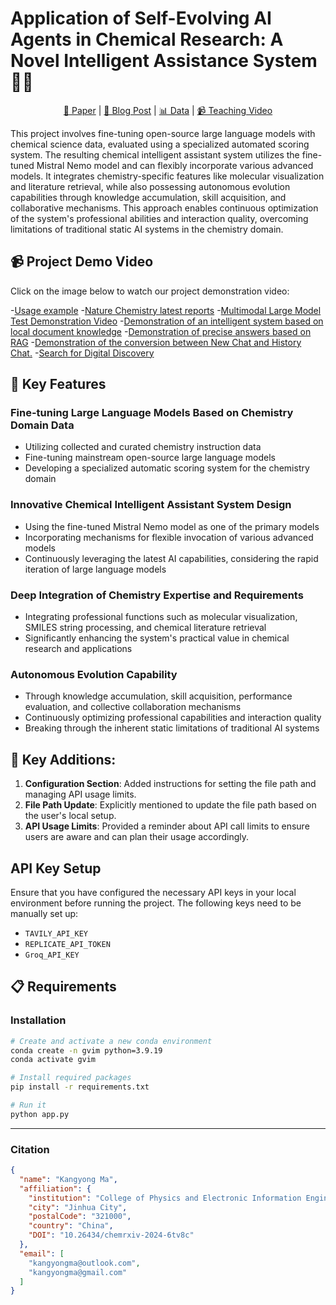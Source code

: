 # Application of Self-Evolving AI Agents in Chemical Research: A Novel Intelligent Assistance System 🧪🤖

<div align="center">

[🧬 Paper](#) | [🔬 Blog Post](#) | [📊 Data](#) | [📹 Teaching Video](https://www.youtube.com/watch?v=78g1PUSpBNQ)

</div>

This project involves fine-tuning open-source large language models with chemical science data, evaluated using a specialized automated scoring system. The resulting chemical intelligent assistant system utilizes the fine-tuned Mistral Nemo model and can flexibly incorporate various advanced models. It integrates chemistry-specific features like molecular visualization and literature retrieval, while also possessing autonomous evolution capabilities through knowledge accumulation, skill acquisition, and collaborative mechanisms. This approach enables continuous optimization of the system's professional abilities and interaction quality, overcoming limitations of traditional static AI systems in the chemistry domain.

## 📹 Project Demo Video

Click on the image below to watch our project demonstration video:

-[Usage example](https://github.com/KangyongMa/GVIM/blob/main/Usage%20example.mp4)
-[Nature Chemistry latest reports](https://github.com/KangyongMa/GVIM/blob/main/Nature%20Chemistry%20latest%20reports.mp4)
-[Multimodal Large Model Test Demonstration Video](https://github.com/KangyongMa/GVIM/blob/main/Multimodal%20Large%20Model%20Test%20Demonstration%20Video..mp4)
-[Demonstration of an intelligent system based on local document knowledge](https://github.com/KangyongMa/GVIM/blob/main/Demonstration%20of%20an%20intelligent%20system%20based%20on%20local%20document%20knowledge.mp4)
-[Demonstration of precise answers based on RAG](https://github.com/KangyongMa/GVIM/blob/main/Demonstration%20of%20precise%20answers%20based%20on%20RAG.mp4)
-[Demonstration of the conversion between New Chat and History Chat.](https://github.com/KangyongMa/GVIM/blob/main/Demonstration%20of%20the%20conversion%20between%20New%20Chat%20and%20History%20Chat..mp4)
-[Search for Digital Discovery](https://github.com/KangyongMa/GVIM/blob/main/Search%20for%20Digital%20Discovery.mp4)

## 🌟 Key Features

### Fine-tuning Large Language Models Based on Chemistry Domain Data
- Utilizing collected and curated chemistry instruction data
- Fine-tuning mainstream open-source large language models
- Developing a specialized automatic scoring system for the chemistry domain

### Innovative Chemical Intelligent Assistant System Design
- Using the fine-tuned Mistral Nemo model as one of the primary models
- Incorporating mechanisms for flexible invocation of various advanced models
- Continuously leveraging the latest AI capabilities, considering the rapid iteration of large language models

### Deep Integration of Chemistry Expertise and Requirements
- Integrating professional functions such as molecular visualization, SMILES string processing, and chemical literature retrieval
- Significantly enhancing the system's practical value in chemical research and applications

### Autonomous Evolution Capability
- Through knowledge accumulation, skill acquisition, performance evaluation, and collective collaboration mechanisms
- Continuously optimizing professional capabilities and interaction quality
- Breaking through the inherent static limitations of traditional AI systems

## 🧬 Key Additions:
1. **Configuration Section**: Added instructions for setting the file path and managing API usage limits.
2. **File Path Update**: Explicitly mentioned to update the file path based on the user's local setup.
3. **API Usage Limits**: Provided a reminder about API call limits to ensure users are aware and can plan their usage accordingly.

## API Key Setup
Ensure that you have configured the necessary API keys in your local environment before running the project. The following keys need to be manually set up:
- `TAVILY_API_KEY`
- `REPLICATE_API_TOKEN`
- `Groq_API_KEY`

## 📋 Requirements

### Installation
```bash
# Create and activate a new conda environment
conda create -n gvim python=3.9.19
conda activate gvim

# Install required packages
pip install -r requirements.txt

# Run it
python app.py
```

---

### Citation
```json
{
  "name": "Kangyong Ma",
  "affiliation": {
    "institution": "College of Physics and Electronic Information Engineering, Zhejiang Normal University",
    "city": "Jinhua City",
    "postalCode": "321000",
    "country": "China",
    "DOI": "10.26434/chemrxiv-2024-6tv8c"
  },
  "email": [
    "kangyongma@outlook.com",
    "kangyongma@gmail.com"
  ]
}
```
